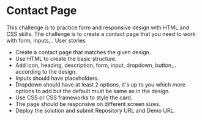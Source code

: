# Contact Page

This challenge is to practice form and responsive design with HTML and CSS skills. The challenge is to create a contact page that you need to work with form, inputs,..
User stories

- Create a contact page that matches the given design.
- Use HTML to create the basic structure.
- Add icon, heading, description, form, input, dropdown, button,.. according to the design.
- Inputs should have placeholders.
- Dropdown should have at least 2 options, it's up to you which more options to add but the default must be same as in the design.
- Use CSS or CSS frameworks to style the card.
- The page should be responsive on different screen sizes.
- Deploy the solution and submit Repository URL and Demo URL.
